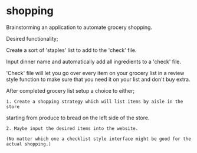 # shopping
Brainstorming an application to automate grocery shopping.

Desired functionality;

Create a sort of 'staples' list to add to the 'check' file.

Input dinner name and automatically add all ingredients to a 'check' file.

'Check' file will let you go over every item on your grocery list in a review
style function to make sure that you need it on your list and don't buy extra.

After completed grocery list setup a choice to either;

    1. Create a shopping strategy which will list items by aisle in the store 
starting from produce to bread on the left side of the store.

    2. Maybe input the desired items into the website.

    (No matter which one a checklist style interface might be good for the 
    actual shopping.)



